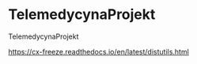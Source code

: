 # TelemedycynaProjekt
TelemedycynaProjekt


https://cx-freeze.readthedocs.io/en/latest/distutils.html